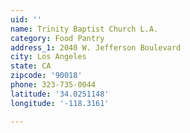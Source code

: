 ```yaml
---
uid: ''
name: Trinity Baptist Church L.A.
category: Food Pantry
address_1: 2040 W. Jefferson Boulevard
city: Los Angeles
state: CA
zipcode: '90018'
phone: 323-735-0044
latitude: '34.0251148'
longitude: '-118.3161'

---
```


